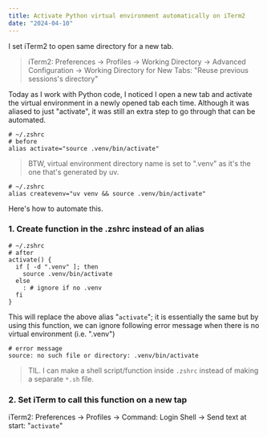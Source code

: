```yaml
---
title: Activate Python virtual environment automatically on iTerm2
date: "2024-04-10"
---
```


I set iTerm2 to open same directory for a new tab.

> iTerm2: Preferences -> Profiles -> Working Directory -> Advanced Configuration -> Working Directory for New Tabs: "Reuse previous sessions's directory"

Today as I work with Python code, I noticed I open a new tab and activate the virtual environment in a newly opened tab each time.
Although it was aliased to just "activate", it was still an extra step to go through that can be automated.

```shell
# ~/.zshrc
# before
alias activate="source .venv/bin/activate"
```

> BTW, virtual environment directory name is set to ".venv" as it's the one that's generated by uv.

```shell
# ~/.zshrc
alias createvenv="uv venv && source .venv/bin/activate"
```

Here's how to automate this.

### 1. Create function in the .zshrc instead of an alias

```shell
# ~/.zshrc
# after
activate() {
  if [ -d ".venv" ]; then
    source .venv/bin/activate
  else
    : # ignore if no .venv
  fi
}
```

This will replace the above alias "`activate`"; it is essentially the same but by using this function, we can ignore following error message when there is no virtual environment (i.e. ".venv")

```shell
# error message
source: no such file or directory: .venv/bin/activate
```

> TIL. I can make a shell script/function inside `.zshrc` instead of making a separate `*.sh` file.

### 2. Set iTerm to call this function on a new tap

iTerm2: Preferences -> Profiles -> Command: Login Shell -> Send text at start: "`activate`"
